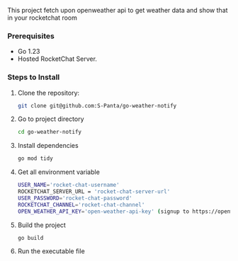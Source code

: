 This project fetch upon openweather api to get weather data and show that in your rocketchat room

### Prerequisites

- Go 1.23
- Hosted RocketChat Server. 

### Steps to Install

1. Clone the repository:
   ```bash
   git clone git@github.com:S-Panta/go-weather-notify
2. Go to project directory
    ```bash
    cd go-weather-notify
3. Install dependencies
    ```bash
    go mod tidy
4. Get all environment variable
    ```bash
    USER_NAME='rocket-chat-username'
    ROCKETCHAT_SERVER_URL = 'rocket-chat-server-url'
    USER_PASSWORD='rocket-chat-password'
    ROCKETCHAT_CHANNEL='rocket-chat-channel'
    OPEN_WEATHER_API_KEY='open-weather-api-key' (signup to https://openweathermap.org/ to get api key)
    

5. Build the project
    ```bash
    go build
 6. Run the executable file
